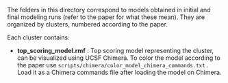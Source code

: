 The folders in this directory correspond to models obtained in initial and final modeling runs (refer to the paper for what these mean). 
They are organized by clusters, numbered according to the paper.

Each cluster contains:

- **top_scoring_model.rmf** : Top scoring model representing the cluster, can be visualized using UCSF Chimera. 
      To color the model according to the paper use `scripts/chimera/color_model_chimera_commands.txt` . 
      Load it as a Chimera commands file after loading the model on Chimera.
